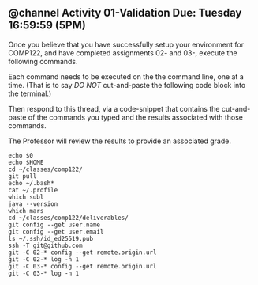 @channel  Activity 01-Validation
Due:  Tuesday 16:59:59  (5PM)
--
Once you believe that you have successfully setup your environment
for COMP122, and have completed assignments 02- and 03-, execute the following commands.

Each command needs to be executed on the the command line, one at a time. (That 
is to say *DO NOT* cut-and-paste the following code block into the terminal.)

Then respond to this thread, via a code-snippet that contains the cut-and-paste of the commands you typed and the results associated with those commands.

The Professor will review the results to provide an associated grade.

```
echo $0
echo $HOME
cd ~/classes/comp122/
git pull
echo ~/.bash*
cat ~/.profile
which subl
java --version
which mars
cd ~/classes/comp122/deliverables/
git config --get user.name
git config --get user.email
ls ~/.ssh/id_ed25519.pub
ssh -T git@github.com
git -C 02-* config --get remote.origin.url
git -C 02-* log -n 1
git -C 03-* config --get remote.origin.url
git -C 03-* log -n 1
```